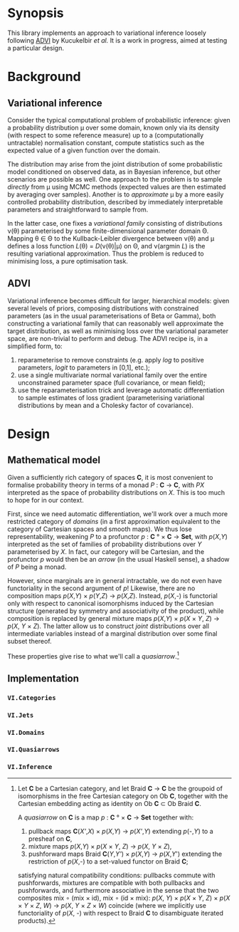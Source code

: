 # Synopsis 

This library implements an approach to variational inference loosely
following [ADVI](https://arxiv.org/abs/1603.00788) by Kucukelbir _et al._
It is a work in progress, aimed at testing a particular design.

# Background

## Variational inference

Consider the typical computational problem of probabilistic inference:
given a probability distribution μ over some domain, known only via its density
(with respect to some reference measure) up to a (computationally untractable)
normalisation constant, compute statistics such as the expected value of a
given function over the domain.

The distribution may arise from the joint distribution of some probabilistic
model conditioned on observed data, as in Bayesian inference, but other
scenarios are possible as well. One approach to the problem is to sample _directly_
from μ using MCMC methods (expected values are then estimated by averaging over
samples). Another is to _approximate_ μ by a more easily controlled probability distribution,
described by immediately interpretable parameters and straightforward to sample from.

In the latter case, one fixes a _variational family_ consisting of distributions ν(θ) parameterised
by some finite-dimensional parameter domain Θ. Mapping θ ∈ Θ to the Kullback-Leibler divergence
between ν(θ) and μ defines a loss function _L_(θ) = _D_(ν(θ)|μ) on Θ,
and ν(argmin _L_) is the resulting variational approximation. Thus the problem is reduced to 
minimising loss, a pure optimisation task.

## ADVI

Variational inference becomes difficult for larger, hierarchical models: given several levels
of priors, composing distributions with constrained parameters (as in the usual parameterisations
of Beta or Gamma), both constructing a variational family that can reasonably well approximate
the target distribution, as well as minimising loss over the variational parameter space, are non-trivial 
to perform and debug. The ADVI recipe is, in a simplified form, to:

1. reparameterise to remove constraints (e.g. apply _log_ to positive parameters, _logit_ to parameters in [0,1], etc.);
2. use a single multivariate normal variational family over the entire unconstrained parameter space (full covariance, or mean field);
3. use the reparameterisation trick and leverage automatic differentiation to sample estimates of loss gradient (parameterising
variational distributions by mean and a Cholesky factor of covariance).

# Design

## Mathematical model

Given a sufficiently rich category of spaces __C__, it is most convenient to formalise probability theory
in terms of a monad _P_ : __C__ → __C__, with _PX_ interpreted as the space of probability distributions on _X_.
This is too much to hope for in our context.

First, since we need automatic differentiation, we'll work over a
much more restricted category of _domains_ (in a first approximation equivalent to the category of Cartesian
spaces and smooth maps). We thus lose representability, weakening _P_ to a profunctor _p_ : __C__ ° × __C__ → __Set__,
with _p_(_X_,_Y_) interpreted as the set of families of probability distributions over _Y_ parameterised by _X_.
In fact, our category will be Cartesian, and the profunctor _p_ would then be an _arrow_ (in the usual Haskell sense),
a shadow of _P_ being a monad.

However, since marginals are in general intractable, we do not even have functoriality in the second argument of _p_!
Likewise, there are no composition maps _p_(_X_,_Y_) × _p_(_Y_,_Z_) → _p_(_X_,_Z_). Instead, _p_(_X_,-) is functorial only
with respect to canonical isomorphisms induced by the Cartesian structure (generated by symmetry and associativity of the
product), while composition is replaced by general mixture maps 
_p_(_X_,_Y_) × _p_(_X_ × _Y_, _Z_) → _p_(_X_, _Y_ × _Z_). The latter allow us to construct _joint_ distributions over all intermediate
variables instead of a marginal distribution over some final subset thereof.

These properties give rise to what we'll call a _quasiarrow_.[^1]

[^1]: Let __C__ be a Cartesian category,
and let Braid __C__ → __C__ be the groupoid of isomorphisms in the free Cartesian category on Ob __C__,
together with the Cartesian embedding acting as identity on Ob __C__ ⊂ Ob Braid __C__.

    A _quasiarrow_ on __C__ is a map _p_ : __C__ ° × __C__ → __Set__ together with:

    1. pullback maps __C__(_X'_,_X_) × _p_(_X_,_Y_) → _p_(_X'_,_Y_) extending _p_(-,_Y_) to a presheaf on __C__,
    2. mixture maps _p_(_X_,_Y_) × _p_(_X_ × _Y_, _Z_) → _p_(_X_, _Y_ × _Z_),
    3. pushforward maps Braid __C__(_Y_,_Y'_) × _p_(_X_,_Y_) → _p_(_X_,_Y_') extending the restriction of _p_(_X_,-) to
    a set-valued functor on Braid __C__;

    satisfying natural compatibility conditions: pullbacks commute with pushforwards, mixtures are compatible with both pullbacks
    and pushforwards, and furthermore associative in the sense that the two composites
    mix ∘ (mix × id), mix ∘ (id × mix): _p_(_X_, _Y_) × _p_(_X_ × _Y_, _Z_) × _p_(_X_ × _Y_ × _Z_, _W_) → _p_(_X_, _Y_ × _Z_ × _W_)
    coincide (where we implicitly use functoriality of _p_(_X_, -) with respect to Braid __C__ to disambiguate iterated products).

## Implementation 

### `VI.Categories`
### `VI.Jets`
### `VI.Domains`
### `VI.Quasiarrows`
### `VI.Inference`

